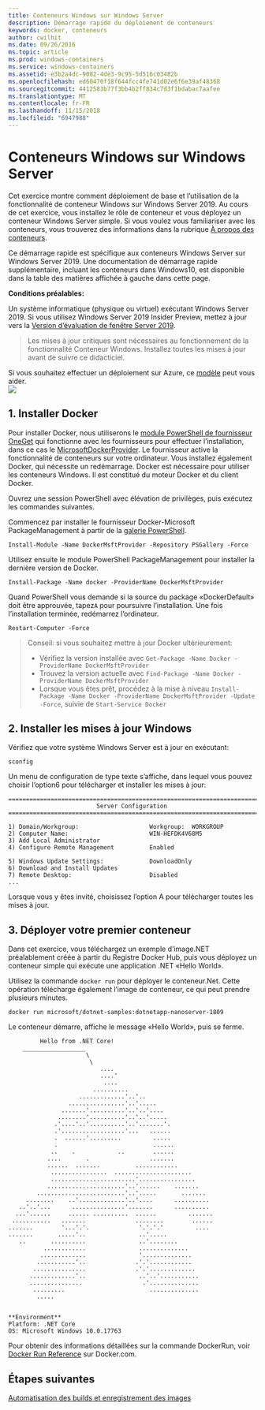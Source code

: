 ```yaml
---
title: Conteneurs Windows sur Windows Server
description: Démarrage rapide du déploiement de conteneurs
keywords: docker, conteneurs
author: cwilhit
ms.date: 09/26/2016
ms.topic: article
ms.prod: windows-containers
ms.service: windows-containers
ms.assetid: e3b2a4dc-9082-4de3-9c95-5d516c03482b
ms.openlocfilehash: ed60470f18f644fcc4fe741d02e6f6e39af48368
ms.sourcegitcommit: 4412583b77f3bb4b2ff834c7d3f1bdabac7aafee
ms.translationtype: MT
ms.contentlocale: fr-FR
ms.lasthandoff: 11/15/2018
ms.locfileid: "6947988"
---
```

# <a name="windows-containers-on-windows-server"></a>Conteneurs Windows sur Windows Server

Cet exercice montre comment déploiement de base et l’utilisation de la fonctionnalité de conteneur Windows sur Windows Server 2019. Au cours de cet exercice, vous installez le rôle de conteneur et vous déployez un conteneur Windows Server simple. Si vous voulez vous familiariser avec les conteneurs, vous trouverez des informations dans la rubrique [À propos des conteneurs](../about/index.md).

Ce démarrage rapide est spécifique aux conteneurs Windows Server sur Windows Server 2019. Une documentation de démarrage rapide supplémentaire, incluant les conteneurs dans Windows10, est disponible dans la table des matières affichée à gauche dans cette page.

**Conditions préalables:**

Un système informatique (physique ou virtuel) exécutant Windows Server 2019. Si vous utilisez Windows Server 2019 Insider Preview, mettez à jour vers la [Version d’évaluation de fenêtre Server 2019](https://www.microsoft.com/en-us/evalcenter/evaluate-windows-server-2019 ).

> Les mises à jour critiques sont nécessaires au fonctionnement de la fonctionnalité Conteneur Windows. Installez toutes les mises à jour avant de suivre ce didacticiel.

Si vous souhaitez effectuer un déploiement sur Azure, ce [modèle](https://github.com/Microsoft/Virtualization-Documentation/tree/master/windows-server-container-tools/containers-azure-template) peut vous aider.<br/>
<a href="https://portal.azure.com/#create/Microsoft.Template/uri/https%3A%2F%2Fraw.githubusercontent.com%2FMicrosoft%2FVirtualization-Documentation%2Flive%2Fwindows-server-container-tools%2Fcontainers-azure-template%2Fazuredeploy.json" target="_blank">
    <img src="https://azuredeploy.net/deploybutton.png"/>
</a>


## <a name="1-install-docker"></a>1. Installer Docker

Pour installer Docker, nous utiliserons le [module PowerShell de fournisseur OneGet](https://github.com/oneget/oneget) qui fonctionne avec les fournisseurs pour effectuer l’installation, dans ce cas le [MicrosoftDockerProvider](https://github.com/OneGet/MicrosoftDockerProvider). Le fournisseur active la fonctionnalité de conteneurs sur votre ordinateur. Vous installez également Docker, qui nécessite un redémarrage. Docker est nécessaire pour utiliser les conteneurs Windows. Il est constitué du moteur Docker et du client Docker.

Ouvrez une session PowerShell avec élévation de privilèges, puis exécutez les commandes suivantes.

Commencez par installer le fournisseur Docker-Microsoft PackageManagement à partir de la [galerie PowerShell](https://www.powershellgallery.com/packages/DockerMsftProvider).

```
Install-Module -Name DockerMsftProvider -Repository PSGallery -Force
```

Utilisez ensuite le module PowerShell PackageManagement pour installer la dernière version de Docker.
```
Install-Package -Name docker -ProviderName DockerMsftProvider
```

Quand PowerShell vous demande si la source du package «DockerDefault» doit être approuvée, tapez`A` pour poursuivre l’installation. Une fois l’installation terminée, redémarrez l’ordinateur.

```
Restart-Computer -Force
```

> Conseil: si vous souhaitez mettre à jour Docker ultérieurement:
>  - Vérifiez la version installée avec `Get-Package -Name Docker -ProviderName DockerMsftProvider`
>  - Trouvez la version actuelle avec `Find-Package -Name Docker -ProviderName DockerMsftProvider`
>  - Lorsque vous êtes prêt, procédez à la mise à niveau `Install-Package -Name Docker -ProviderName DockerMsftProvider -Update -Force`, suivie de `Start-Service Docker`

## <a name="2-install-windows-updates"></a>2. Installer les mises à jour Windows

Vérifiez que votre système Windows Server est à jour en exécutant:

```
sconfig
```

Un menu de configuration de type texte s’affiche, dans lequel vous pouvez choisir l’option6 pour télécharger et installer les mises à jour:

```
===============================================================================
                         Server Configuration
===============================================================================

1) Domain/Workgroup:                    Workgroup:  WORKGROUP
2) Computer Name:                       WIN-HEFDK4V68M5
3) Add Local Administrator
4) Configure Remote Management          Enabled

5) Windows Update Settings:             DownloadOnly
6) Download and Install Updates
7) Remote Desktop:                      Disabled
...
```

Lorsque vous y êtes invité, choisissez l’option A pour télécharger toutes les mises à jour.

## <a name="3-deploy-your-first-container"></a>3. Déployer votre premier conteneur

Dans cet exercice, vous téléchargez un exemple d’image.NET préalablement créée à partir du Registre Docker Hub, puis vous déployez un conteneur simple qui exécute une application .NET «Hello World».  

Utilisez la commande `docker run` pour déployer le conteneur.Net. Cette opération télécharge également l’image de conteneur, ce qui peut prendre plusieurs minutes.

```console
docker run microsoft/dotnet-samples:dotnetapp-nanoserver-1809
```

Le conteneur démarre, affiche le message «Hello World», puis se ferme.

```console
         Hello from .NET Core!
    __________________
                      \
                       \
                          ....
                          ....'
                           ....
                        ..........
                    .............'..'..
                 ................'..'.....
               .......'..........'..'..'....
              ........'..........'..'..'.....
             .'....'..'..........'..'.......'.
             .'..................'...   ......
             .  ......'.........         .....
             .                           ......
            ..    .            ..        ......
           ....       .                 .......
           ......  .......          ............
            ................  ......................
            ........................'................
           ......................'..'......    .......
        .........................'..'.....       .......
     ........    ..'.............'..'....      ..........
   ..'..'...      ...............'.......      ..........
  ...'......     ...... ..........  ......         .......
 ...........   .......              ........        ......
.......        '...'.'.              '.'.'.'         ....
.......       .....'..               ..'.....
   ..       ..........               ..'........
          ............               ..............
         .............               '..............
        ...........'..              .'.'............
       ...............              .'.'.............
      .............'..               ..'..'...........
      ...............                 .'..............
       .........                        ..............
        .....


**Environment**
Platform: .NET Core
OS: Microsoft Windows 10.0.17763
```

Pour obtenir des informations détaillées sur la commande DockerRun, voir [Docker Run Reference]( https://docs.docker.com/engine/reference/run/) sur Docker.com.

## <a name="next-steps"></a>Étapes suivantes

[Automatisation des builds et enregistrement des images](./quick-start-images.md)
